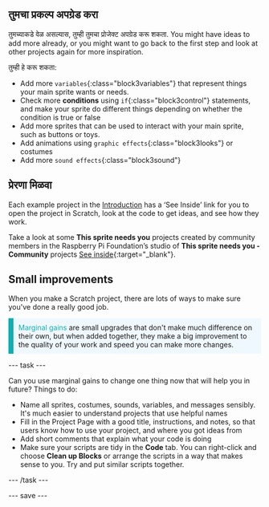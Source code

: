 ## तुमचा प्रकल्प अपग्रेड करा

तुमच्याकडे वेळ असल्यास, तुम्ही तुमचा प्रोजेक्ट अपग्रेड करू शकता. You might have ideas to add more already, or you might want to go back to the first step and look at other projects again for more inspiration.

तुम्ही हे करू शकता:
- Add more `variables`{:class="block3variables"} that represent things your main sprite wants or needs.
- Check more **conditions** using `if`{:class="block3control"} statements, and make your sprite do different things depending on whether the condition is true or false
- Add more sprites that can be used to interact with your main sprite, such as buttons or toys.
- Add animations using `graphic effects`{:class="block3looks"} or costumes
- Add more `sound effects`{:class="block3sound"}

## प्रेरणा मिळवा

Each example project in the [Introduction](.) has a ‘See Inside’ link for you to open the project in Scratch, look at the code to get ideas, and see how they work.

Take a look at some **This sprite needs you** projects created by community members in the Raspberry Pi Foundation’s studio of **This sprite needs you - Community** projects [See inside](https://scratch.mit.edu/studios/29722869/){:target="_blank"}.

## Small improvements

When you make a Scratch project, there are lots of ways to make sure you've done a really good job.

<p style="border-left: solid; border-width:10px; border-color: #0faeb0; background-color: aliceblue; padding: 10px;">
<span style="color: #0faeb0">Marginal gains</span> are small upgrades that don't make much difference on their own, but when added together, they make a big improvement to the quality of your work and speed you can make more changes. 
</p>

--- task ---

Can you use marginal gains to change one thing now that will help you in future? Things to do:

+ Name all sprites, costumes, sounds, variables, and messages sensibly. It's much easier to understand projects that use helpful names
+ Fill in the Project Page with a good title, instructions, and notes, so that users know how to use your project, and where you got ideas from
+ Add short comments that explain what your code is doing
+ Make sure your scripts are tidy in the **Code** tab. You can right-click and choose **Clean up Blocks** or arrange the scripts in a way that makes sense to you. Try and put similar scripts together.

--- /task ---

--- save ---

